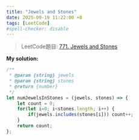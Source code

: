 ```yaml
---
title: "Jewels and Stones"
date: 2025-09-19 11:22:00 +8
tags: [LeetCode]
#spell-checker: disable
---
```


> LeetCode題目: [771. Jewels and Stones](https://leetcode.com/problems/jewels-and-stones/description/)

**My solution:**
```js
/**
 * @param {string} jewels
 * @param {string} stones
 * @return {number}
 */
let numJewelsInStones = (jewels, stones) => {
    let count = 0;
    for(let i=0; i<stones.length; i++) {
        if(jewels.includes(stones[i])) count++;
    }
    return count;
};
```
